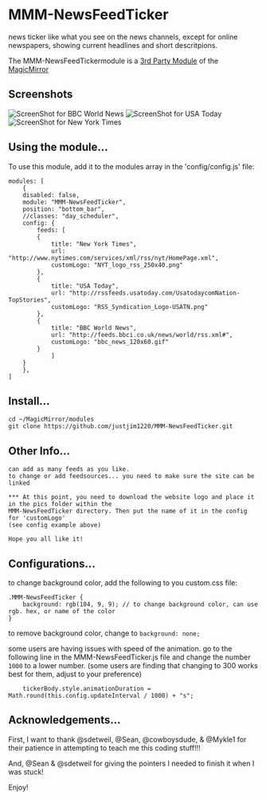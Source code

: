 # MMM-NewsFeedTicker
news ticker like what you see on the news channels, except for online newspapers, showing current headlines and short descritpions. 

The MMM-NewsFeedTickermodule is a <a href=https://github.com/MichMich/MagicMirror/wiki/3rd-Party-Modules>3rd Party Module</a> of the <a href=https://github.com/MichMich/MagicMirror/tree/developMagicMirror>MagicMirror</a> 

## Screenshots

![ScreenShot for BBC World News](https://github.com/justjim1220/MMM-NewsFeedTicker/blob/master/Screenshot%20(401).png)
![ScreenShot for USA Today](https://github.com/justjim1220/MMM-NewsFeedTicker/blob/master/Screenshot%20(407).png)
![ScreenShot for New York Times](https://github.com/justjim1220/MMM-NewsFeedTicker/blob/master/Screenshot%20(406).png)

## Using the module...

To use this module, add it to the modules array in the 'config/config.js' file:
```
modules: [
	{
	disabled: false,
	module: "MMM-NewsFeedTicker",
	position: "bottom_bar",
	//classes: "day_scheduler",
	config: {
	    feeds: [
		{
			title: "New York Times",
			url: "http://www.nytimes.com/services/xml/rss/nyt/HomePage.xml",
			customLogo: "NYT_logo_rss_250x40.png"
		},
		{
			title: "USA Today",
			url: "http://rssfeeds.usatoday.com/UsatodaycomNation-TopStories",
			customLogo: "RSS_Syndication_Logo-USATN.png"
		},
		{
			title: "BBC World News",
			url: "http://feeds.bbci.co.uk/news/world/rss.xml#",
			customLogo: "bbc_news_120x60.gif"
		}
    	    ]
	}
    },
]
```

## Install...
```
cd ~/MagicMirror/modules
git clone https://github.com/justjim1220/MMM-NewsFeedTicker.git
```

## Other Info...
```
can add as many feeds as you like.
to change or add feedsources... you need to make sure the site can be linked

*** At this point, you need to download the website logo and place it in the pics folder within the
MMM-NewsFeedTicker directory. Then put the name of it in the config for 'customLogo'
(see config example above)
 
Hope you all like it!
```

## Configurations...
to change background color, add the following to you custom.css file:
```
.MMM-NewsFeedTicker {
    background: rgb(104, 9, 9); // to change background color, can use rgb. hex, or name of the color
}
```
to remove background color, change to ``` background: none; ```

some users are having issues with speed of the animation.
go to the following line in the MMM-NewsFeedTicker.js file and change the number ``` 1000 ``` to a lower number.
(some users are finding that changing to 300 works best for them, adjust to your preference)
```
    tickerBody.style.animationDuration = Math.round(this.config.updateInterval / 1000) + "s";
```

## Acknowledgements...
First, I want to thank @sdetweil, @Sean, @cowboysdude, & @Mykle1 for their patience in attempting to teach me this coding stuff!!!

And, @Sean & @sdetweil for giving the pointers I needed to finish it when I was stuck!

Enjoy!
